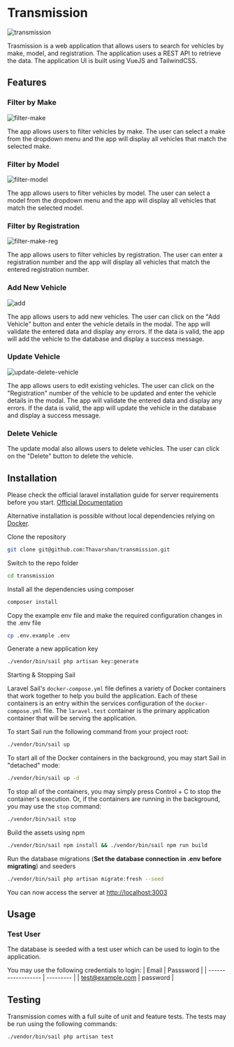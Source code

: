 # Transmission

![transmission](public/images/screenshot.png)

Trasmission is a web application that allows users to search for vehicles by make, model, and registration. The application uses a REST API to retrieve the data. The application UI is built using VueJS and TailwindCSS.

## Features

### Filter by Make

![filter-make](public/images/filter-make.png)

The app allows users to filter vehicles by make. The user can select a make from the dropdown menu and the app will display all vehicles that match the selected make.

### Filter by Model

![filter-model](public/images/filter-model.png)

The app allows users to filter vehicles by model. The user can select a model from the dropdown menu and the app will display all vehicles that match the selected model.

### Filter by Registration

![filter-make-reg](public/images/filter-reg.png)

The app allows users to filter vehicles by registration. The user can enter a registration number and the app will display all vehicles that match the entered registration number.

### Add New Vehicle

![add](public/images/add.png)

The app allows users to add new vehicles. The user can click on the "Add Vehicle" button and enter the vehicle details in the modal. The app will validate the entered data and display any errors. If the data is valid, the app will add the vehicle to the database and display a success message.

### Update Vehicle

![update-delete-vehicle](public/images/update-delete-vehicle.png)

The app allows users to edit existing vehicles. The user can click on the "Registration" number of the vehicle to be updated and enter the vehicle details in the modal. The app will validate the entered data and display any errors. If the data is valid, the app will update the vehicle in the database and display a success message.

### Delete Vehicle

The update modal also allows users to delete vehicles. The user can click on the "Delete" button to delete the vehicle.

## Installation

Please check the official laravel installation guide for server requirements before you start. [Official Documentation](https://laravel.com/docs/10.x/installation#installation)

Alternative installation is possible without local dependencies relying on [Docker](#docker).

Clone the repository

```bash
git clone git@github.com:Thavarshan/transmission.git
```

Switch to the repo folder

```bash
cd transmission
```

Install all the dependencies using composer

```bash
composer install
```

Copy the example env file and make the required configuration changes in the .env file

```bash
cp .env.example .env
```

Generate a new application key

```bash
./vendor/bin/sail php artisan key:generate
```

Starting & Stopping Sail

Laravel Sail's `docker-compose.yml` file defines a variety of Docker containers that work together to help you build the application. Each of these containers is an entry within the services configuration of the `docker-compose.yml` file. The `laravel.test` container is the primary application container that will be serving the application.

To start Sail run the following command from your project root:

```bash
./vendor/bin/sail up
```

To start all of the Docker containers in the background, you may start Sail in "detached" mode:

```bash
./vendor/bin/sail up -d
```

To stop all of the containers, you may simply press Control + C to stop the container's execution. Or, if the containers are running in the background, you may use the `stop` command:

```bash
./vendor/bin/sail stop
```

Build the assets using npm

```bash
./vendor/bin/sail npm install && ./vendor/bin/sail npm run build
```

Run the database migrations (**Set the database connection in .env before migrating**) and seeders

```bash
./vendor/bin/sail php artisan migrate:fresh --seed
```

You can now access the server at <http://localhost:3003>

## Usage

### Test User

The database is seeded with a test user which can be used to login to the application.

You may use the following credentials to login:
| Email              | Passsword |
| ------------------ | --------- |
| <test@example.com> | password  |

## Testing

Transmission comes with a full suite of unit and feature tests. The tests may be run using the following commands:

```bash
./vendor/bin/sail php artisan test
```
